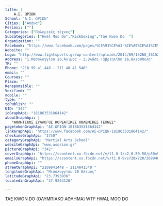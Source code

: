 ```yaml
---
title: |
    Α.Σ. ΩΡΙΩΝ
School: "Α.Σ. ΩΡΙΩΝ"
Cities: ["Αθήνα"]
Perioxi: [""]
Categories: ["Πολεμικές τέχνες"]
Subcategories: ["Hwal Moo Do","Kickboxing","Tae Kwon Do  "]
Organization: ""
Facebook: "https://www.facebook.com/pages/%CE%91%CE%A3-%CE%A9%CE%A1%CE%99%CE%A9%CE%9D/181863531864142?sk=timeline"
Website: ""
Logo: "http://www.fightsports.gr/wp-content/uploads/2014/09/15268_461529547230871_1041302152_n.jpg"
Address: "1.Μεσολογγίου 20,Άλιμος - 2.Βλάση Γαβριηλίδη 16,Ηλιούπολη"
TK: ""
Phone: "210 99 41 448 - 211 40 41 540"
email: ""
Courses: ""
Place: ""
Rensponsible: ""
Verified: ""
mobile: ""
type: ""
toPublish: ""
UID: "342"
idGraphApi: "181863531864142"
aboutGraphApi: | 
   "ΑΘΛΗΤΙΚΟΣ ΣΥΛΛΟΓΟΣ ΚΟΡΕΑΤΙΚΕΣ ΠΟΛΕΜΙΚΕΣ ΤΕΧΝΕΣ"
pagetokenGraphApi: "ΑΣ-ΩΡΙΩΝ-181863531864142"
linkGraphApi: "https://www.facebook.com/ΑΣ-ΩΡΙΩΝ-181863531864142/"
checkinsGraphApi: "1750"
categoryGraphApi: "Martial Arts School"
websiteGraphApi: "www.asorion.gr"
pictureGraphApi: "342"
coverGraphApi: "https://scontent.xx.fbcdn.net/v/t1.0-1/c2.0.50.50/p50x50/12039255_1007215729328914_3874133523783376488_n.jpg?oh=fc6211b46be06b7f3c98174f5f98a5b6&amp;oe=5B4BEDF4"
emailsGraphApi: "https://scontent.xx.fbcdn.net/v/t1.0-9/s720x720/26804619_1742880522429094_5429156047269763417_n.jpg?oh=5e1e4126794c7a88a2b1f2238c7c90c6&amp;oe=5B0C3E4B"
phoneGraphApi: ""
streetGraphApi: "2109941448 - 2114041540 "
longitudeGraphApi: "Μεσολογγίου 20 Άλιμος"
latitudeGraphApi: "23.7393936"
locatedinGraphApi: "37.9264126"

---
```


TAE KWON DO (ΟΛΥΜΠΙΑΚΟ ΑΘΛΗΜΑ) WTF HWAL MOO DO


